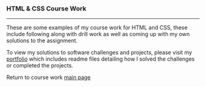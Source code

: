 ### HTML & CSS Course Work
***

These are some examples of my course work for HTML and CSS, these include following along with drill work as well as coming up with my own solutions to the assignment.

To view my solutions to software challenges and projects, please visit my [portfolio](https://github.com/gordonmannen/Portfolio) which includes readme files detailing how I solved the challenges or completed the projects.

Return to course work [main page](../../../)
